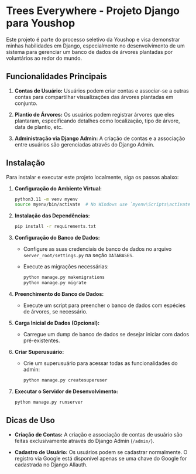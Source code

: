 # Trees Everywhere - Projeto Django para Youshop

Este projeto é parte do processo seletivo da Youshop e visa demonstrar minhas habilidades em Django, especialmente no desenvolvimento de um sistema para gerenciar um banco de dados de árvores plantadas por voluntários ao redor do mundo.

## Funcionalidades Principais

1. **Contas de Usuário:** Usuários podem criar contas e associar-se a outras contas para compartilhar visualizações das árvores plantadas em conjunto.

2. **Plantio de Árvores:** Os usuários podem registrar árvores que eles plantaram, especificando detalhes como localização, tipo de árvore, data de plantio, etc.

3. **Administração via Django Admin:** A criação de contas e a associação entre usuários são gerenciadas através do Django Admin.

## Instalação

Para instalar e executar este projeto localmente, siga os passos abaixo:

1. **Configuração do Ambiente Virtual:**

    ```bash
    python3.11 -m venv myenv
    source myenv/bin/activate  # No Windows use `myenv\Scripts\activate`
    ```

2. **Instalação das Dependências:**

    ```bash
    pip install -r requirements.txt
    ```

3. **Configuração do Banco de Dados:**

    - Configure as suas credenciais de banco de dados no arquivo `server_root/settings.py` na seção `DATABASES`.
    - Execute as migrações necessárias:

        ```bash
        python manage.py makemigrations
        python manage.py migrate
        ```

4. **Preenchimento do Banco de Dados:**

    - Execute um script para preencher o banco de dados com espécies de árvores, se necessário.

5. **Carga Inicial de Dados (Opcional):**

    - Carregue um dump de banco de dados se desejar iniciar com dados pré-existentes.

6. **Criar Superusuário:**

    - Crie um superusuário para acessar todas as funcionalidades do admin:

        ```bash
        python manage.py createsuperuser
        ```

7. **Executar o Servidor de Desenvolvimento:**

    ```bash
    python manage.py runserver
    ```

## Dicas de Uso

- **Criação de Contas:** A criação e associação de contas de usuário são feitas exclusivamente através do Django Admin (`/admin/`).

- **Cadastro de Usuário:** Os usuários podem se cadastrar normalmente. O registro via Google está disponível apenas se uma chave do Google for cadastrada no Django Allauth.